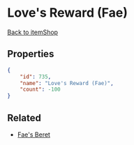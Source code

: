 # Love's Reward (Fae)

<no description available>

[Back to itemShop](../item-shops.md)

## Properties

```json
{
    "id": 735,
    "name": "Love's Reward (Fae)",
    "count": -100
}
```

## Related

- [Fae's Beret](../items/20809-fae-s-beret.md)

